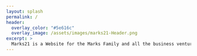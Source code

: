 ```yaml
---
layout: splash
permalink: /
header:
  overlay_color: "#5e616c"
  overlay_image: /assets/images/marks21-Header.png
excerpt: >
  Marks21 is a Website for the Marks Family and all the business ventures ran by the marks family. 
---
```

